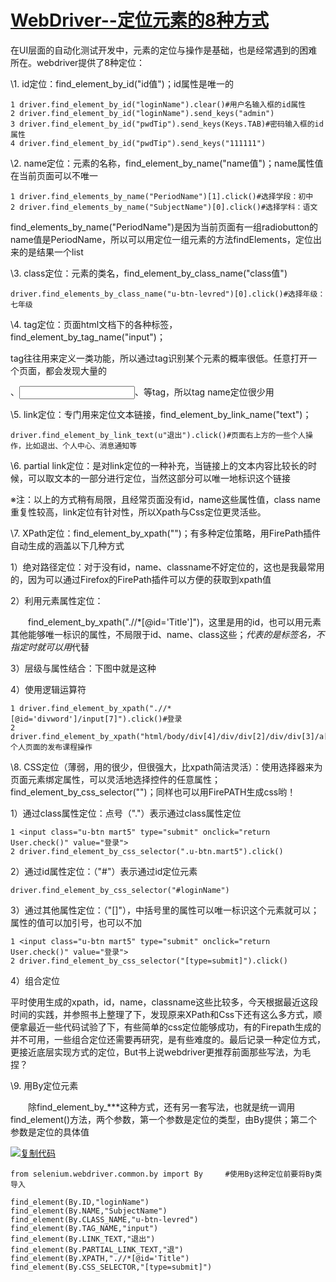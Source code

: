 # [WebDriver--定位元素的8种方式](https://www.cnblogs.com/minieye/p/5803640.html)

在UI层面的自动化测试开发中，元素的定位与操作是基础，也是经常遇到的困难所在。webdriver提供了8种定位：

\1. id定位：find_element_by_id("id值")；id属性是唯一的

```
1 driver.find_element_by_id("loginName").clear()#用户名输入框的id属性
2 driver.find_element_by_id("loginName").send_keys("admin")
3 driver.find_element_by_id("pwdTip").send_keys(Keys.TAB)#密码输入框的id属性
4 driver.find_element_by_id("pwdTip").send_keys("111111")
```

\2. name定位：元素的名称，find_element_by_name("name值")；name属性值在当前页面可以不唯一

```
1 driver.find_elements_by_name("PeriodName")[1].click()#选择学段：初中
2 driver.find_elements_by_name("SubjectName")[0].click()#选择学科：语文

```

  find_elements_by_name("PeriodName")是因为当前页面有一组radiobutton的name值是PeriodName，所以可以用定位一组元素的方法findElements，定位出来的是结果一个list

\3. class定位：元素的类名，find_element_by_class_name("class值")

```
driver.find_elements_by_class_name("u-btn-levred")[0].click()#选择年级：七年级
```

\4. tag定位：页面html文档下的各种标签，find_element_by_tag_name("input")；

tag往往用来定义一类功能，所以通过tag识别某个元素的概率很低。任意打开一个页面，都会发现大量的<div>、<input>、<a>等tag，所以tag name定位很少用

\5. link定位：专门用来定位文本链接，find_element_by_link_name("text")；

```
driver.find_element_by_link_text(u"退出").click()#页面右上方的一些个人操作，比如退出、个人中心、消息通知等
```

\6. partial link定位：是对link定位的一种补充，当链接上的文本内容比较长的时候，可以取文本的一部分进行定位，当然这部分可以唯一地标识这个链接

※注：以上的方式稍有局限，且经常页面没有id，name这些属性值，class name重复性较高，link定位有针对性，所以Xpath与Css定位更灵活些。

\7. XPath定位：find_element_by_xpath("")；有多种定位策略，用FirePath插件自动生成的涵盖以下几种方式

  1）绝对路径定位：对于没有id，name、classname不好定位的，这也是我最常用的，因为可以通过Firefox的FirePath插件可以方便的获取到xpath值

  2）利用元素属性定位：

　　find_element_by_xpath(".//*[@id='Title']")，这里是用的id，也可以用元素其他能够唯一标识的属性，不局限于id、name、class这些；*代表的是标签名，不指定时就可以用*代替

  3）层级与属性结合：下图中就是这种

  4）使用逻辑运算符

```
1 driver.find_element_by_xpath(".//*[@id='divword']/input[7]").click()#登录
2 driver.find_element_by_xpath("html/body/div[4]/div/div[2]/div/div[3]/a[1]").click()#个人页面的发布课程操作
```

\8. CSS定位（薄弱，用的很少，但很强大，比xpath简洁灵活）：使用选择器来为页面元素绑定属性，可以灵活地选择控件的任意属性；find_element_by_css_selector("")；同样也可以用FirePATH生成css哟！

  1）通过class属性定位：点号（"."）表示通过class属性定位

```
1 <input class="u-btn mart5" type="submit" onclick="return User.check()" value="登录">
2 driver.find_element_by_css_selector(".u-btn.mart5").click()
```

  2）通过id属性定位：（"#"）表示通过id定位元素

```
driver.find_element_by_css_selector("#loginName")
```

  3）通过其他属性定位：（"[]"），中括号里的属性可以唯一标识这个元素就可以；属性的值可以加引号，也可以不加

```
1 <input class="u-btn mart5" type="submit" onclick="return User.check()" value="登录">
2 driver.find_element_by_css_selector("[type=submit]").click()
```

  4）组合定位

 

平时使用生成的xpath，id，name，classname这些比较多，今天根据最近这段时间的实践，并参照书上整理了下，发现原来XPath和Css下还有这么多方式，顺便拿最近一些代码试验了下，有些简单的css定位能够成功，有的Firepath生成的并不可用，一些组合定位还需要再研究，是有些难度的。最后记录一种定位方式，更接近底层实现方式的定位，But书上说webdriver更推荐前面那些写法，为毛捏？

\9. 用By定位元素

　　除find_element_by_***这种方式，还有另一套写法，也就是统一调用find_element()方法，两个参数，第一个参数是定位的类型，由By提供；第二个参数是定位的具体值

[![复制代码](https://common.cnblogs.com/images/copycode.gif)](javascript:void(0);)

```
from selenium.webdriver.common.by import By     #使用By这种定位前要将By类导入

find_element(By.ID,"loginName")
find_element(By.NAME,"SubjectName")
find_element(By.CLASS_NAME,"u-btn-levred")
find_element(By.TAG_NAME,"input")
find_element(By.LINK_TEXT,"退出")
find_element(By.PARTIAL_LINK_TEXT,"退")
find_element(By.XPATH,".//*[@id='Title")
find_element(By.CSS_SELECTOR,"[type=submit]")
```